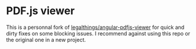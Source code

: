 # PDF.js viewer

This is a personnal fork of [legalthings/angular-pdfjs-viewer](https://github.com/legalthings/angular-pdfjs-viewer) for quick and dirty fixes on some blocking issues. I recommend against using this repo or the original one in a new project.
